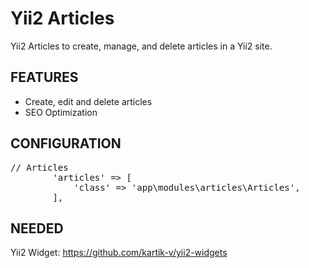 Yii2 Articles
=============

Yii2 Articles to create, manage, and delete articles in a Yii2 site.

<h2>FEATURES</h2>

<ul>
  <li>Create, edit and delete articles</li>
  <li>SEO Optimization</li>
</ul>

<h2>CONFIGURATION</h2>

<pre>// Articles
		'articles' => [
            'class' => 'app\modules\articles\Articles',
        ],</pre>

<h2>NEEDED</h2>

Yii2 Widget: https://github.com/kartik-v/yii2-widgets
